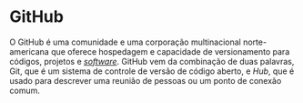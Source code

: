# GitHub

O GitHub é uma comunidade e uma corporação multinacional norte-americana que oferece hospedagem e capacidade de versionamento para códigos, projetos e [_software_](GitHub.md). GitHub vem da combinação de duas palavras, Git, que é um sistema de controle de versão de código aberto, e _Hub_, que é usado para descrever uma reunião de pessoas ou um ponto de conexão comum.
